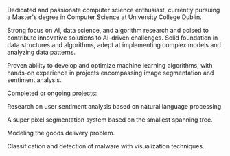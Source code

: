 Dedicated and passionate computer science enthusiast, currently pursuing a Master's degree in Computer Science at University College Dublin. 

Strong focus on AI, data science, and algorithm research and poised to contribute innovative solutions to AI-driven challenges. Solid foundation in data structures and algorithms, adept at implementing complex models and analyzing data patterns.

Proven ability to develop and optimize machine learning algorithms, with hands-on experience in projects encompassing image segmentation and sentiment analysis.


Completed or ongoing projects:

Research on user sentiment analysis based on natural language processing.

A super pixel segmentation system based on the smallest spanning tree.

Modeling the goods delivery problem.

Classification and detection of malware with visualization techniques.
